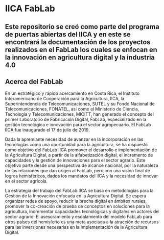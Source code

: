 # **IICA FabLab**

## Este repositorio se creó como parte del programa de puertas abiertas del IICA y en este se encontrará la documentación de los proyectos realizados en el FabLab los cuales se enfocan en la innovación en agricultura digital y la industria 4.0 

 

## **Acerca del FabLab**
En un estratégico y rápido acercamiento en Costa Rica, el Instituto Interamericano de Cooperación para la Agricultura, IICA, la Superintendencia de Telecomunicaciones, SUTEL y su Fondo Nacional de Telecomunicaciones, FONATEL, así como el Ministerio de Ciencia, Tecnología y Telecomunicaciones, MICITT, han generado el concepto del primer Laboratorio de Fabricación Digital, FabLab, especializado en la gestión tecnológica e innovación para el sector agropecuario. El FabLab IICA fue inaugurado el 17 de julio de 2019.

Dada la apremiante necesidad de avanzar en la incorporación en las tecnologías como una oportunidad para la agricultura, se ha dispuesto como objetivo del FabLab IICA promover el desarrollo e implementación de la Agricultura Digital, a partir de la alfabetización digital, el incremento de capacidades y la gestión de innovaciones para el sector agrario. Este objetivo parte desde una perspectiva de alcance nacional, por la naturaleza de las relaciones que dan origen al FabLab, pero con una visión final de logros hemisféricos, dados los mandatos del IICA y la necesidad de innovar en el sector agrícola.

La estrategia del trabajo del FabLab IICA se basa en metodologías para la Gestión de la Innovación enfocada en la Agricultura Digital. Se espera organizar redes de apoyo, reducir la brecha digital en ámbitos rurales, promover la co-creación de prueba de conceptos en soluciones para la agricultura, incrementar capacidades tecnológicas y digitales en actores del sector agrario. El asesoramiento y escalamiento del modelo FabLab para otros países del hemisferio es una meta asociada a la atracción de recursos para las inversiones necesarias en la implementación de la Agricultura Digital.


